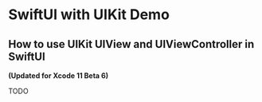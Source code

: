 # SwiftUI with UIKit Demo
## How to use UIKit UIView and UIViewController in SwiftUI 
**(Updated for Xcode 11 Beta 6)**

TODO

``` swift
```
